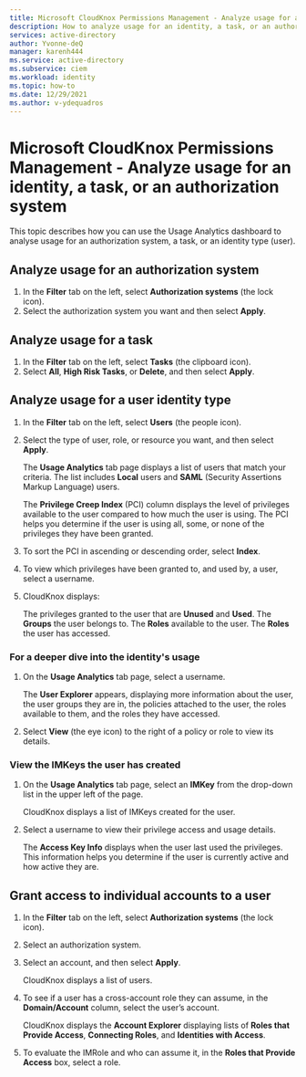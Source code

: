 ```yaml
---
title: Microsoft CloudKnox Permissions Management - Analyze usage for an identity, a task, or an authorization system
description: How to analyze usage for an identity, a task, or an authorization system in Microsoft CloudKnox Permissions Management.
services: active-directory
author: Yvonne-deQ
manager: karenh444
ms.service: active-directory
ms.subservice: ciem
ms.workload: identity
ms.topic: how-to
ms.date: 12/29/2021
ms.author: v-ydequadros
---
```


# Microsoft CloudKnox Permissions Management -  Analyze usage for an identity, a task, or an authorization system

This topic describes how you can use the Usage Analytics dashboard to analyse usage for an authorization system, a task, or an identity type (user).

## Analyze usage for an authorization system

1. In the **Filter** tab on the left, select **Authorization systems** (the lock icon).
2. Select the authorization system you want and then select **Apply**.
<!---Text to come.--->

## Analyze usage for a task

1. In the **Filter** tab on the left, select **Tasks** (the clipboard icon).
2. Select **All**, **High Risk Tasks**, or **Delete**, and then select **Apply**.
<!---Text to come.--->

## Analyze usage for a user identity type

1. In the **Filter** tab on the left, select **Users** (the people icon).
2. Select the type of user, role, or resource you want, and then select **Apply**.

    The **Usage Analytics** tab page displays a list of users that match your criteria. The list includes **Local** users and **SAML** (Security Assertions Markup Language) users.

    The **Privilege Creep Index** (PCI) column displays the level of privileges available to the user compared to how much the user is using. The PCI helps you determine if the user is using all, some, or none of the privileges  they have been granted.
3. To sort the PCI in ascending or descending order, select **Index**.
4. To view which privileges have been granted to, and used by, a user, select a username.
5. CloudKnox displays:

    The privileges granted to the user that are **Unused** and **Used**.
    The **Groups** the user belongs to.
    The **Roles** available to the user.
    The **Roles** the user has accessed.

### For a deeper dive into the identity's usage

1. On the **Usage Analytics** tab page, select a username.

    The **User Explorer** appears, displaying more information about the user, the user groups they are in, the policies attached to the user, the roles available to them, and the roles they have accessed.
2. Select **View** (the eye icon) to the right of a policy or role to view its details.

### View the IMKeys the user has created

1. On the **Usage Analytics** tab page, select an **IMKey** from the drop-down list in the upper left of the page.

    CloudKnox displays a list of IMKeys created for the user.
2. Select a username to view their privilege access and usage details.

    The **Access Key Info** displays when the user last used the privileges. This information helps you determine if the user is currently active and how active they are.

## Grant access to individual accounts to a user

1. In the **Filter** tab on the left, select **Authorization systems** (the lock icon).
2. Select an authorization system.
3. Select an account, and then select **Apply**.

    CloudKnox displays a list of users.
4. To see if a user has a cross-account role they can assume, in the **Domain/Account** column, select the user’s account.

    CloudKnox displays the **Account Explorer** displaying lists of **Roles that Provide Access**, **Connecting Roles**, and **Identities with Access**.
5. To evaluate the IMRole and who can assume it, in the **Roles that Provide Access** box, select a role.
<!---Text to come.--->




<!---## Next steps--->
